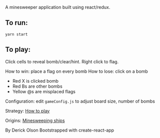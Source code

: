 A minesweeper application built using react/redux.

## To run:
```
yarn start
```

## To play:

Click cells to reveal bomb/clear/hint. Right click to flag.

How to win: place a flag on every bomb
How to lose: click on a bomb
- Red X is clicked bomb
- Red Bs are other bombs
- Yellow @s are misplaced flags

Configuration: edit `gameConfig.js` to adjust board size, number of bombs

Strategy: [How to play](http://www.minesweeper.info/wiki/Strategy)

Origins: [Minesweeping ships](https://en.wikipedia.org/wiki/Minesweeper)

By Derick Olson
Bootstrapped with create-react-app
